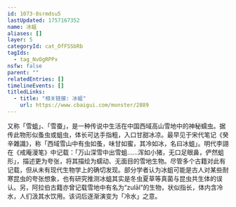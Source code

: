 ```yaml
---
id: 1073-8srmdsu5
lastUpdated: 1757167352
name: 冰蛆
aliases: []
layer: 5
categoryId: cat_OfFSSbRb
tagIds:
  - tag_NvOgRPPx
nsfw: false
parent: ""
relatedEntries: []
timelineEvents: []
titledLinks:
  - title: "相关链接: 冰蛆"
    url: https://www.cbaigui.com/monster/2889
---
```


又称「雪蛆」、「雪蚕」，是一种传说中生活在中国西域高山雪地中的神秘蠕虫。据传此物形似蚤虫或蛆虫，体长可达手指粗，入口甘甜冰凉。最早见于宋代笔记《癸辛雜識》，称「西域雪山中有虫如蚤，味甘如蜜，其冷如冰，名曰冰蛆」。明代李詡在《戒庵漫笔》中记载：「万山深雪中出雪蛆……浑如小猪，无口足眼鼻，俨然蛆形」，描述更为夸张，将其描绘为蠕动、无面目的雪地生物。尽管多个古籍对此有记载，但从未有现代生物学上的确切发现。部分学者认为冰蛆可能是古人对某些耐寒昆虫的夸张想象，也有研究推测冰蛆其实是冬虫夏草等真菌与昆虫共生体的误认。另，阿拉伯古籍亦曾记载雪地中有名为“zulāl”的生物，状似指长，体内含冷水，人们汲其水饮用。该词后逐渐演变为「冷水」之意。
